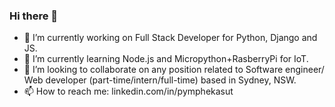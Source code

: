 ### Hi there 👋

- 🔭 I’m currently working on Full Stack Developer for Python, Django and JS.
- 🌱 I’m currently learning Node.js and Micropython+RasberryPi for IoT.
- 👯 I’m looking to collaborate on any position related to Software engineer/ Web developer (part-time/intern/full-time) based in Sydney, NSW.
- 📫 How to reach me: linkedin.com/in/pymphekasut   


<!--
**PymPhekasut/Pymphekasut** is a ✨ _special_ ✨ repository because its `README.md` (this file) appears on your GitHub profile.

Here are some ideas to get you started:

- 🔭 I’m currently working on ...
- 🌱 I’m currently learning ...
- 👯 I’m looking to collaborate on ...
- 🤔 I’m looking for help with ...
- 💬 Ask me about ...
- 📫 How to reach me: ...
- 😄 Pronouns: ...
- ⚡ Fun fact: ...
-->
